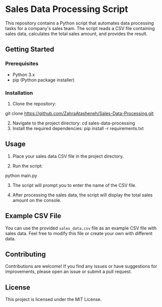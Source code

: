 # Sales Data Processing Script

This repository contains a Python script that automates data processing tasks for a company's sales team. The script reads a CSV file containing sales data, calculates the total sales amount, and provides the result.

## Getting Started

### Prerequisites

- Python 3.x
- pip (Python package installer)

### Installation

1. Clone the repository:

git clone https://github.com/ZahraAtasheneh/Sales-Data-Processing.git

2. Navigate to the project directory:
cd sales-data-processing
3. Install the required dependencies:
pip install -r requirements.txt

## Usage

1. Place your sales data CSV file in the project directory.

2. Run the script:

python main.py

3. The script will prompt you to enter the name of the CSV file.

4. After processing the sales data, the script will display the total sales amount on the console.

## Example CSV File

You can use the provided `sales_data.csv` file as an example CSV file with sales data. Feel free to modify this file or create your own with different data.

## Contributing

Contributions are welcome! If you find any issues or have suggestions for improvements, please open an issue or submit a pull request.

## License

This project is licensed under the MIT License.


